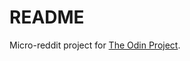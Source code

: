# README

Micro-reddit project for [The Odin Project](https://www.theodinproject.com/lessons/ruby-on-rails-micro-reddit).